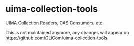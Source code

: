 uima-collection-tools
=====================

UIMA Collection Readers, CAS Consumers, etc.

This is not maintained anymore, any changes will appear on https://github.com/GLiCom/uima-collection-tools

